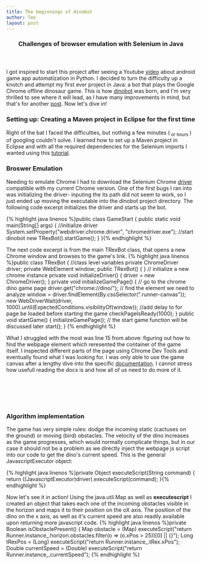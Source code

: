 ```yaml
---
title: The beginnings of dinobot
author: Teo
layout: post
---
```

<header> <h3> Challenges of browser emulation with Selenium in Java </h3> </header>
<p> I got inspired to start this project after seeing a Youtube <a href="https://www.youtube.com/watch?v=Du__JfXqsAs">video</a> about android game app automatization in Python. I decided to turn the difficulty up a knotch and attempt my first ever project in Java: a bot that plays the Google Chrome offline dinosaur game. This is how <a href="https://github.com/teopufulete/dinobot">dinobot</a> was born, and I'm very thrilled to see where it will lead, as I have many improvements in mind, but that's for another <a href="">post</a>. Now let's dive in! </p>

<h3>Setting up: Creating a Maven project in Eclipse for the first time</h3>
<p> Right of the bat I faced the difficulties, but nothing a few minutes (<sub> or hours </sub>) of googling couldn't solve. I learned how to set up a Maven project in Eclipse and with all the required dependencies for the Selenium imports I wanted using this <a href="https://www.techbeamers.com/create-selenium-webdriver-maven-project/">tutorial</a>. </p>

<h3>Broswer Emulation</h3>
<p> Needing to emulate Chrome I had to download the Selenium Chrome <a href="
https://chromedriver.chromium.org/downloads">driver</a> compatible with my current Chrome version. One of the first bugs I ran into was initializing the driver- inputing the its path did not seem to work, so I just ended up moving the executable into the dinobot project directory. The following code excerpt initializes the driver and starts up the bot. </p>
{% highlight java linenos %}public class GameStart {
	public static void main(String[] args) {
        //initialize driver
        System.setProperty("webdriver.chrome.driver", "chromedriver.exe");
        //start dinobot
        new TRexBot().startGame();
    }
}{% endhighlight %}

<p> The next code excerpt is from the main TRexBot class, that opens a new Chrome window and browses to the game's link.
{% highlight java linenos %}public class TRexBot {
  //class level variables 
	private ChromeDriver driver;
	private WebElement window;
    public TRexBot() {
    }
    // initialize a new chrome instance
    private void initializeDriver() {
    	driver =  new ChromeDriver();
    }
    private void initializeGamePage() {
      // go to the chrome dino game page
      driver.get("chrome://dino/");
      // find the element we need to analyze
      window = driver.findElement(By.cssSelector(".runner-canvas"));
      new WebDriverWait(driver, 1000).until(ExpectedConditions.visibilityOf(window));
	//add delay to for page be loaded before starting the game 
       checkPageIsReady(1000);
    }
    public void startGame() {
        initializeGamePage();
        // the start game function will be discussed later
        start();
    }
    {% endhighlight %}</p>

<p><span class="image left"><img src="{{'assets/images/dino.png' | relative_url }}" alt="" /></span>What I struggled with the most was line 15 from above: figuring out how to find the webpage element which reresented the container of the game itself. I inspected different parts of the page using Chrome Dev Tools and eventually found what I was looking for. I was only able to use the game canvas after a lengthy dive into the specific <a href="
https://www.selenium.dev/documentation/en/getting_started_with_webdriver/locating_elements/">documentation</a>. I cannot stress how usefull reading the docs is and how all of us need to do more of it. </p>
<br></br>
<br></br>

<h3>Algorithm implementation</h3>
<p> The game has very simple rules: dodge the incoming static (cactuses on the ground) or moving (bird) obstacles. The velocity of the dino increases as the game progresses, which would normally complicate things, but in our case it should not be a problem as we directly inject the webpage js script into our code to get the dino's current speed. This is the general JavascriptExecutor object: 

{% highlight java linenos %}private Object executeScript(String command) {
		return ((JavascriptExecutor)driver).executeScript(command);
		}{% endhighlight %}</p>

<p> Now let's see it in action! Using the java.util.Map as well as <b>executescript</b> I created an object that takes each one of the incoming obstacles visible in the horizon and maps it to their position on the oX axis. The position of the dino on the x axis, as well as it's current speed are also readily available upon returning more javascript code.
{% highlight java linenos %}private Boolean isObstaclePresent() {
        Map<String, Long> obstacle = (Map<String, Long>) executeScript("return Runner.instance_.horizon.obstacles.filter(o => (o.xPos > 25))[0] || {}");
        Long tRexPos = (Long) executeScript("return Runner.instance_.tRex.xPos");
        Double currentSpeed = (Double) executeScript("return Runner.instance_.currentSpeed");
	{% endhighlight %}</p>
